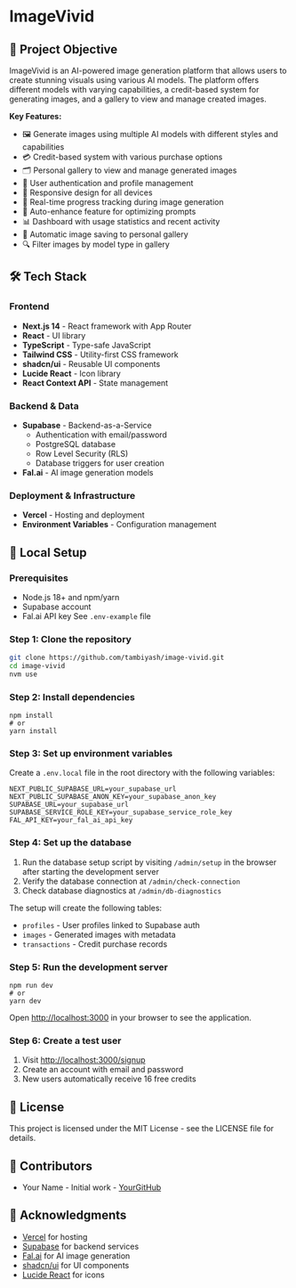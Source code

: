 # ImageVivid

## 🎯 Project Objective

ImageVivid is an AI-powered image generation platform that allows users to create stunning visuals using various AI models. The platform offers different models with varying capabilities, a credit-based system for generating images, and a gallery to view and manage created images.

**Key Features:**
- 🖼️ Generate images using multiple AI models with different styles and capabilities
- 💳 Credit-based system with various purchase options
- 🗂️ Personal gallery to view and manage generated images
- 👤 User authentication and profile management
- 📱 Responsive design for all devices
- 🔄 Real-time progress tracking during image generation
- 🎨 Auto-enhance feature for optimizing prompts
- 📊 Dashboard with usage statistics and recent activity
- 💾 Automatic image saving to personal gallery
- 🔍 Filter images by model type in gallery

## 🛠️ Tech Stack

### Frontend
- **Next.js 14** - React framework with App Router
- **React** - UI library
- **TypeScript** - Type-safe JavaScript
- **Tailwind CSS** - Utility-first CSS framework
- **shadcn/ui** - Reusable UI components
- **Lucide React** - Icon library
- **React Context API** - State management

### Backend & Data
- **Supabase** - Backend-as-a-Service
  - Authentication with email/password
  - PostgreSQL database
  - Row Level Security (RLS)
  - Database triggers for user creation
- **Fal.ai** - AI image generation models

### Deployment & Infrastructure
- **Vercel** - Hosting and deployment
- **Environment Variables** - Configuration management

## 🚀 Local Setup

### Prerequisites
- Node.js 18+ and npm/yarn
- Supabase account
- Fal.ai API key
See `.env-example` file

### Step 1: Clone the repository
```bash
git clone https://github.com/tambiyash/image-vivid.git
cd image-vivid
nvm use
```

### Step 2: Install dependencies

```shellscript
npm install
# or
yarn install
```

### Step 3: Set up environment variables

Create a `.env.local` file in the root directory with the following variables:

```plaintext
NEXT_PUBLIC_SUPABASE_URL=your_supabase_url
NEXT_PUBLIC_SUPABASE_ANON_KEY=your_supabase_anon_key
SUPABASE_URL=your_supabase_url
SUPABASE_SERVICE_ROLE_KEY=your_supabase_service_role_key
FAL_API_KEY=your_fal_ai_api_key
```

### Step 4: Set up the database

1. Run the database setup script by visiting `/admin/setup` in the browser after starting the development server
2. Verify the database connection at `/admin/check-connection`
3. Check database diagnostics at `/admin/db-diagnostics`


The setup will create the following tables:

- `profiles` - User profiles linked to Supabase auth
- `images` - Generated images with metadata
- `transactions` - Credit purchase records


### Step 5: Run the development server

```shellscript
npm run dev
# or
yarn dev
```

Open [http://localhost:3000](http://localhost:3000) in your browser to see the application.

### Step 6: Create a test user

1. Visit [http://localhost:3000/signup](http://localhost:3000/signup)
2. Create an account with email and password
3. New users automatically receive 16 free credits


## 📜 License

This project is licensed under the MIT License - see the LICENSE file for details.

## 👥 Contributors

- Your Name - Initial work - [YourGitHub](https://github.com/yourusername)


## 🙏 Acknowledgments

- [Vercel](https://vercel.com) for hosting
- [Supabase](https://supabase.com) for backend services
- [Fal.ai](https://fal.ai) for AI image generation
- [shadcn/ui](https://ui.shadcn.com) for UI components
- [Lucide React](https://lucide.dev) for icons